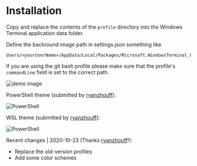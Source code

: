 # Installation

Copy and replace the contents of the `profile` directory into the Windows 
Terminal application data folder.

Define the backround image path in settings.json
something like 
```
Users/<yourUserName>/AppData/Local/Packages/Microsoft.WindowsTerminal_8wekyb3d8bbwe/LocalState/miku.png
```

If you are using the git bash profile please make sure that the profile's 
`commandLine` field is set to the correct path.

![demo image](demo.png)

PowerShell theme (submitted by [ryanzhouff](https://github.com/ryanzhouff)):

![PowerShell](Screenshot-Powershell.jpg)

WSL theme (submitted by [ryanzhouff](https://github.com/ryanzhouff)):

![PowerShell](Screenshot-WSL.jpg)

Recent changes | 2020-10-23 (Thanks [ryanzhouff](https://github.com/ryanzhouff)!):
* Replace the old-version profiles
* Add some color schemes
